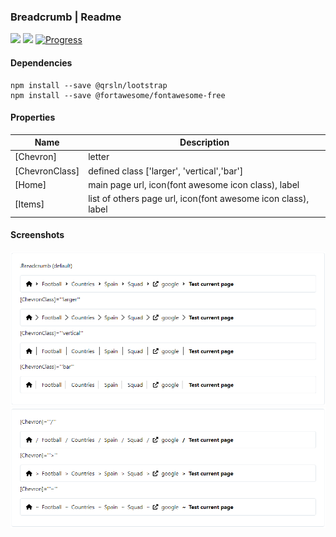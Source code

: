 ### Breadcrumb | Readme

[![](https://img.shields.io/badge/Main-readme-white)](../../readme.md)
[![](https://img.shields.io/badge/usage-orange)](usage.md)
[![Progress](https://img.shields.io/badge/Demo-blue)](https://krsln.github.io/Showcase/LootBox/Breadcrumb)

#### Dependencies

```shell
npm install --save @qrsln/lootstrap
npm install --save @fortawesome/fontawesome-free
```

#### Properties

| Name           | Description                                                   |
|----------------|---------------------------------------------------------------|
| [Chevron]      | letter                                                        |
| [ChevronClass] | defined class ['larger', 'vertical','bar']                    |
| [Home]         | main page url, icon(font awesome icon class), label           |
| [Items]        | list of others page url, icon(font awesome icon class), label |

#### Screenshots

![](../../../../Images\LootBox\Breadcrumb_2022-01-27.png "Breadcrumb")
![](../../../../Images\LootBox\Breadcrumb_Chevron_2022-01-27.png "Breadcrumb")
